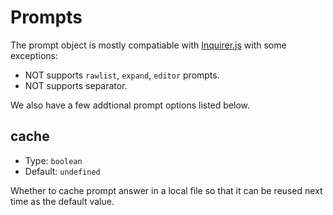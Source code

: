 # Prompts

The prompt object is mostly compatiable with [Inquirer.js](https://github.com/SBoudrias/Inquirer.js/) with some exceptions:

- NOT supports `rawlist`, `expand`, `editor` prompts.
- NOT supports separator.

We also have a few addtional prompt options listed below.

## cache

- Type: `boolean`
- Default: `undefined`

Whether to cache prompt answer in a local file so that it can be reused next time as the default value.
